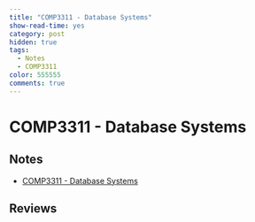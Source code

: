 ```yaml
---
title: "COMP3311 - Database Systems"
show-read-time: yes
category: post
hidden: true
tags:
  - Notes
  - COMP3311
color: 555555
comments: true
---
```


# COMP3311 - Database Systems

## Notes
-   <a href="https://pepper-field-528.notion.site/COMP3311-Database-Systems-ece972c73cdb4ee299309f44e9aa352b">COMP3311 - Database Systems</a>

## Reviews
